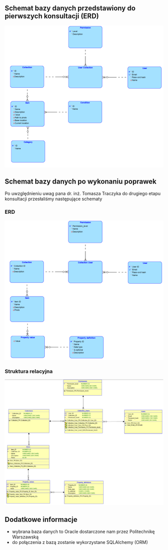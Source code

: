 ## Schemat bazy danych przedstawiony do pierwszych konsultacji (ERD)
![schemat bazy danych](img/kolekcja-baza.png)

## Schemat bazy danych po wykonaniu poprawek
Po uwzględnieniu uwag pana dr. inż. Tomasza Traczyka do drugiego etapu konsultacji przesłaliśmy następujące schematy

### ERD
![schemat ERD v2](img/kolekcja-baza-v2.png)

### Struktura relacyjna
![schemat relacyjny](img/kolekcja-relational.png)

## Dodatkowe informacje
* wybrana baza danych to Oracle dostarczone nam przez Politechnikę Warszawską
* do połączenia z bazą zostanie wykorzystane SQLAlchemy (ORM)
